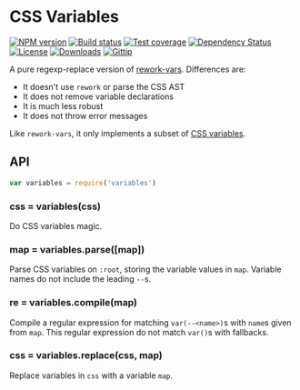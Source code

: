 # CSS Variables

[![NPM version][npm-image]][npm-url]
[![Build status][travis-image]][travis-url]
[![Test coverage][coveralls-image]][coveralls-url]
[![Dependency Status][david-image]][david-url]
[![License][license-image]][license-url]
[![Downloads][downloads-image]][downloads-url]
[![Gittip][gittip-image]][gittip-url]

A pure regexp-replace version of [rework-vars](https://github.com/reworkcss/rework-vars).
Differences are:

- It doesn't use `rework` or parse the CSS AST
- It does not remove variable declarations
- It is much less robust
- It does not throw error messages

Like `rework-vars`, it only implements a subset of [CSS variables](https://developer.mozilla.org/en-US/docs/Web/CSS/Using_CSS_variables).

## API

```js
var variables = require('variables')
```

### css = variables(css)

Do CSS variables magic.

### map = variables.parse([map])

Parse CSS variables on `:root`,
storing the variable values in `map`.
Variable names do not include the leading `--`s.

### re = variables.compile(map)

Compile a regular expression for matching `var(--<name>)`s with `name`s given from `map`.
This regular expression do not match `var()`s with fallbacks.

### css = variables.replace(css, map)

Replace variables in `css` with a variable `map`.

[npm-image]: https://img.shields.io/npm/v/variables.svg?style=flat-square
[npm-url]: https://npmjs.org/package/variables
[github-tag]: http://img.shields.io/github/tag/polyfills/variables.svg?style=flat-square
[github-url]: https://github.com/polyfills/variables/tags
[travis-image]: https://img.shields.io/travis/polyfills/variables.svg?style=flat-square
[travis-url]: https://travis-ci.org/polyfills/variables
[coveralls-image]: https://img.shields.io/coveralls/polyfills/variables.svg?style=flat-square
[coveralls-url]: https://coveralls.io/r/polyfills/variables?branch=master
[david-image]: http://img.shields.io/david/polyfills/variables.svg?style=flat-square
[david-url]: https://david-dm.org/polyfills/variables
[license-image]: http://img.shields.io/npm/l/variables.svg?style=flat-square
[license-url]: LICENSE
[downloads-image]: http://img.shields.io/npm/dm/variables.svg?style=flat-square
[downloads-url]: https://npmjs.org/package/variables
[gittip-image]: https://img.shields.io/gittip/jonathanong.svg?style=flat-square
[gittip-url]: https://www.gittip.com/jonathanong/
